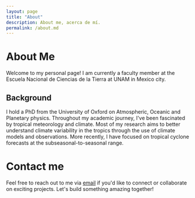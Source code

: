 ```yaml
---
layout: page
title: "About"
description: About me, acerca de mí.
permalink: /about.md
---
```


# About Me

Welcome to my personal page! I am currently a faculty member at the Escuela Nacional de Ciencias de la Tierra at UNAM in Mexico city. 

## Background

I hold a PhD from the University of Oxford on Atmospheric, Oceanic and Planetary physics. 
Throughout my academic journey, I've been fascinated by tropical meteorology and climate. Most of my research aims to better understand climate variability in the tropics through the use of climate models and observations. 
More recently, I have focused on tropical cyclone forecasts at the subseasonal-to-seasonal range. 

# Contact me

Feel free to reach out to me via [email](jorge.garciafranco@encit.unam.mx) if you'd like to connect or collaborate on exciting projects. Let's build something amazing together!
